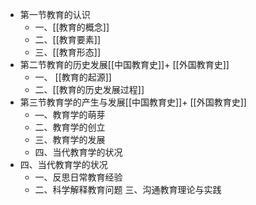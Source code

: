 - 第一节教育的认识
	- 一、[[教育的概念]]
	- 二、[[教育要素]]
	- 三、[[教育形态]]
- 第二节教育的历史发展[[中国教育史]]+ [[外国教育史]]
	- 一、 [[教育的起源]]
	- 二、[[教育的历史发展过程]]
- 第三节教育学的产生与发展[[中国教育史]]+ [[外国教育史]]
	- —、教育学的萌芽
	- 二、教育学的创立
	- 三、教育学的发展
	- 四、当代教育学的状况
- 四、当代教育学的状况
	- 一、反思日常教育经验
	- 二、科学解释教育问题
	  三、沟通教育理论与实践